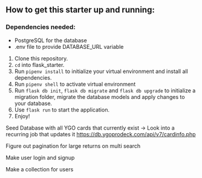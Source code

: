## How to get this starter up and running:

### Dependencies needed:
- PostgreSQL for the database
- .env file to provide DATABASE_URL variable

1. Clone this repository.
2. ```cd``` into flask_starter.
3. Run ```pipenv install``` to initialize your virtual environment and install all dependencies.
4. Run ```pipenv shell``` to activate virtual environment
5. Run ```flask db init```, ```flask db migrate``` and ```flask db upgrade``` to initialize a migration folder, migrate the database models and apply changes to your database.
6. Use ```flask run``` to start the application.
5. Enjoy!

Seed Database with all YGO cards that currently exist
-> Look into a recurring job that updates it
https://db.ygoprodeck.com/api/v7/cardinfo.php


Figure out pagination for large returns on multi search

Make user login and signup

Make a collection for users

